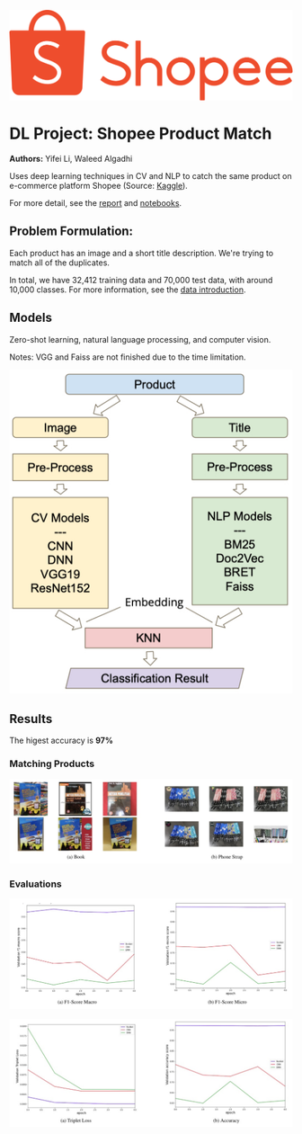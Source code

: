 ![](/Assets/shopee.png)

# DL Project: Shopee Product Match

**Authors:** Yifei Li, Waleed Algadhi

Uses deep learning techniques in CV and NLP to catch the same product on e-commerce platform Shopee (Source: [Kaggle](https://www.kaggle.com/c/shopee-product-matching/overview)).

For more detail, see the [report](/Shopee_Product_Match_Report.pdf) and [notebooks](/Notebooks).

## Problem Formulation:

Each product has an image and a short title description. We're trying to match all of the duplicates.

In total, we have 32,412 training data and 70,000 test data, with around 10,000 classes. For more information, see the [data introduction](https://www.kaggle.com/c/shopee-product-matching/data).

## Models

Zero-shot learning, natural language processing, and computer vision.

Notes: VGG and Faiss are not finished due to the time limitation.

![](Assets/arch-overall.jpg)

## Results

The higest accuracy is **97%**

### Matching Products

![](Assets/match-products.jpg)

### Evaluations

![](Assets/f1-score.jpg)

![](Assets/triplet-and-acc.jpg)

